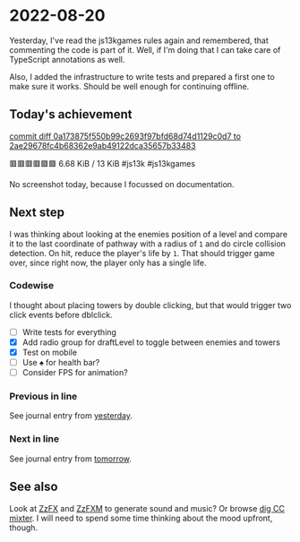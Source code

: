 # 2022-08-20

Yesterday, I've read the js13kgames rules again and remembered, that commenting
the code is part of it. Well, if I'm doing that I can take care of TypeScript
annotations as well.

Also, I added the infrastructure to write tests and prepared a first one to
make sure it works. Should be well enough for continuing offline.

## Today's achievement

[commit diff 0a173875f550b99c2693f97bfd68d74d1129c0d7 to 2ae29678fc4b68362e9ab49122dca35657b33483][diff]

🟥🟥🟥🟥🟩🟩 6.68 KiB / 13 KiB #js13k #js13kgames

No screenshot today, because I focussed on documentation.

## Next step

I was thinking about looking at the enemies position of a level and compare it
to the last coordinate of pathway with a radius of `1` and do circle collision
detection. On hit, reduce the player's life by `1`. That should trigger
game over, since right now, the player only has a single life.

### Codewise

I thought about placing towers by double clicking, but that would trigger two
click events before dblclick.

- [ ] Write tests for everything
- [x] Add radio group for draftLevel to toggle between enemies and towers
- [x] Test on mobile
- [ ] Use ♠️ for health bar?
- [ ] Consider FPS for animation?

### Previous in line

See journal entry from [yesterday][yesterday].

### Next in line

See journal entry from [tomorrow][tomorrow].

## See also

Look at [ZzFX][zzfx] and [ZzFXM][zzfxm] to generate sound and music?
Or browse [dig CC mixter][dig]. I will need to spend some time thinking about
the mood upfront, though.

[diff]: https://jaenis.ch/hobbies/coding/repos/ryuno-ki/js13kgames-2022/compare/0a173875f550b99c2693f97bfd68d74d1129c0d7...2ae29678fc4b68362e9ab49122dca35657b33483
[dig]: http://dig.ccmixter.org/games
[screenshot]: ./2022-08-20.png
[tomorrow]: ./2022-08-21.md
[yesterday]: ./2022-08-19.md
[zzfx]: https://killedbyapixel.github.io/ZzFX/
[zzfxm]: https://keithclark.github.io/ZzFXM/

